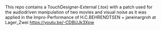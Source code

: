 This repo contains a TouchDesigner-External (.tox) with a patch used for the audiodriven manipulation of two movies and visual noise as it was applied in the Impro-Performance of H.C.BEHRENDTSEN + janeinargroh at Lager_Zwei https://youtu.be/-CDBUJk3Xpw
